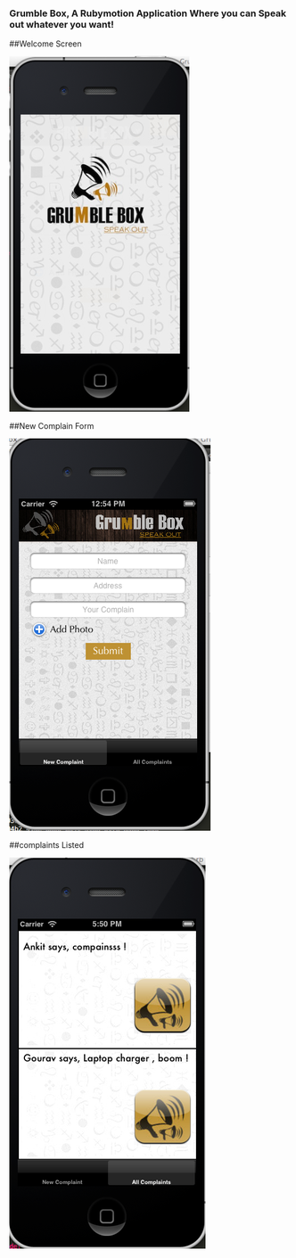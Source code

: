 ### Grumble Box, A Rubymotion Application Where you can Speak out whatever you want!

##Welcome Screen

![image2](https://github.com/ankit8898/GrumbleBox/raw/master/resources/welcome.png)

##New Complain Form

![image](https://github.com/ankit8898/GrumbleBox/raw/master/resources/screenshot.png)

##complaints Listed

![image2](https://github.com/ankit8898/GrumbleBox/raw/master/resources/screenshot2.png)
